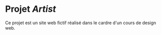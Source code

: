 # Projet *Artist*

Ce projet est un site web fictif réalisé dans le cardre d'un cours de design web.